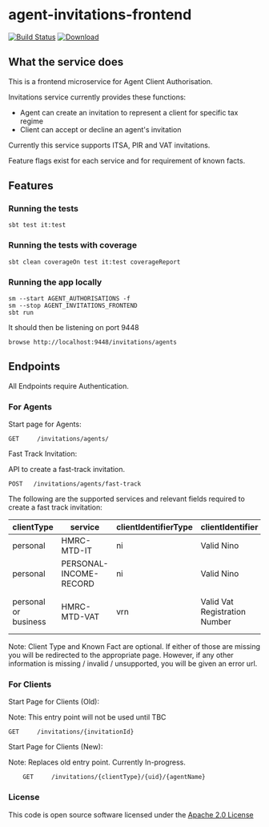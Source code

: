 # agent-invitations-frontend

[![Build Status](https://travis-ci.org/hmrc/agent-invitations-frontend.svg)](https://travis-ci.org/hmrc/agent-invitations-frontend) [ ![Download](https://api.bintray.com/packages/hmrc/releases/agent-invitations-frontend/images/download.svg) ](https://bintray.com/hmrc/releases/agent-invitations-frontend/_latestVersion)

## What the service does
This is a frontend microservice for Agent Client Authorisation.

Invitations service currently provides these functions:
 - Agent can create an invitation to represent a client for specific tax regime
 - Client can accept or decline an agent's invitation

Currently this service supports ITSA, PIR and VAT invitations.

Feature flags exist for each service and for requirement of known facts.

## Features

### Running the tests

    sbt test it:test

### Running the tests with coverage

    sbt clean coverageOn test it:test coverageReport

### Running the app locally

    sm --start AGENT_AUTHORISATIONS -f
    sm --stop AGENT_INVITATIONS_FRONTEND
    sbt run

It should then be listening on port 9448

    browse http://localhost:9448/invitations/agents

## Endpoints
All Endpoints require Authentication.

### For Agents

Start page for Agents:

    GET   	/invitations/agents/

Fast Track Invitation:

API to create a fast-track invitation.

```
POST   /invitations/agents/fast-track
```

The following are the supported services and relevant fields required to create a fast track invitation:

|clientType|service|clientIdentifierType|clientIdentifier|knownFact|
|--------|--------|---------|-------|-------|
|personal|HMRC-MTD-IT|ni|Valid Nino|Postcode|
|personal|PERSONAL-INCOME-RECORD|ni|Valid Nino|Date of Birth|
|personal or business|HMRC-MTD-VAT|vrn|Valid Vat Registration Number|Date of Client's VAT Registration|

Note: Client Type and Known Fact are optional. If either of those are missing you will be redirected to the appropriate page. However, if any other information is missing / invalid / unsupported, you will be given an error url.

### For Clients

Start Page for Clients (Old):

Note: This entry point will not be used until TBC


    GET     /invitations/{invitationId}
    
    
Start Page for Clients (New):

Note: Replaces old entry point. Currently In-progress.

```
    GET     /invitations/{clientType}/{uid}/{agentName}

```

### License 

This code is open source software licensed under the [Apache 2.0 License]("http://www.apache.org/licenses/LICENSE-2.0.html")
